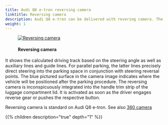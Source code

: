 ```yaml
---
title: Audi Q8 e-tron reversing camera
linktitle: Reversing camera
description: Audi Q8 e-tron can be delivered with revering camera. The reversing camera simplifies maneuvering by showing the zone behind the vehicle on the MMI display.
weight: 1
---
```

<!-- markdownlint-disable MD033 -->
<figure>
    <a href="https://media.electrichasgoneaudi.net/multimedia/models/e-tron/technology/drivingassistance/reversingcamera/rearviewcamera.jpg">
        <img src="https://media.electrichasgoneaudi.net/multimedia/models/e-tron/technology/drivingassistance/reversingcamera/rearviewcameras.jpg"
        alt="Reversing camera" title="Reversing camera">
    </a>
    <figcaption><h4>Reversing camera</h4></figcaption>
</figure>

 It shows the calculated driving track based on the steering angle as well as auxiliary lines and guide lines. For parallel parking, the latter lines precisely direct steering into the parking space in conjunction with steering reversal points. The blue pictured surface in the camera image indicates where the vehicle will be positioned after the parking procedure. The reversing camera is inconspicuously integrated into the handle trim strip of the luggage compartment lid. It is activated as soon as the driver engages reverse gear or pushes the respective button.

Reversing camera is standard on Audi Q8 e-tron. See also [360 camera](../360camera/)

{{% children description="true" depth="1" %}}
